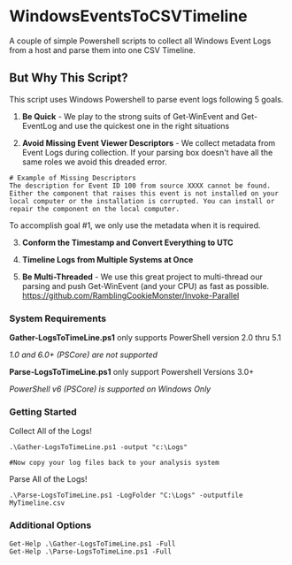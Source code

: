 # WindowsEventsToCSVTimeline

A couple of simple Powershell scripts to collect all Windows Event Logs from a host and parse them into one CSV Timeline.

## But Why This Script?
This script uses Windows Powershell to parse event logs following 5 goals.

1. **Be Quick** - We play to the strong suits of Get-WinEvent and Get-EventLog and use the quickest one in the right situations

2. **Avoid Missing Event Viewer Descriptors** - We collect metadata from Event Logs during collection. If your parsing box doesn't have all the same roles we avoid this dreaded error.

```
# Example of Missing Descriptors
The description for Event ID 100 from source XXXX cannot be found. Either the component that raises this event is not installed on your local computer or the installation is corrupted. You can install or repair the component on the local computer.
```

To accomplish goal #1, we only use the metadata when it is required.

3. **Conform the Timestamp and Convert Everything to UTC**

4. **Timeline Logs from Multiple Systems at Once**

5. **Be Multi-Threaded** - We use this great project to multi-thread our parsing and push Get-WinEvent (and your CPU) as fast as possible. https://github.com/RamblingCookieMonster/Invoke-Parallel

### System Requirements

**Gather-LogsToTimeLine.ps1** only supports PowerShell version 2.0 thru 5.1

*1.0 and 6.0+ (PSCore) are not supported*

**Parse-LogsToTimeLine.ps1** only support Powershell Versions 3.0+

*PowerShell v6 (PSCore) is supported on Windows Only*

### Getting Started

Collect All of the Logs!
```
.\Gather-LogsToTimeLine.ps1 -output "c:\Logs"

#Now copy your log files back to your analysis system
```

Parse All of the Logs!
```
.\Parse-LogsToTimeLine.ps1 -LogFolder "C:\Logs" -outputfile MyTimeline.csv
```

### Additional Options
```
Get-Help .\Gather-LogsToTimeLine.ps1 -Full
Get-Help .\Parse-LogsToTimeLine.ps1 -Full
```


